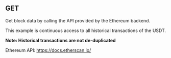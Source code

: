 ## GET
Get block data by calling the API provided by the Ethereum backend.

This example is continuous access to all historical transactions of the USDT.

**Note: Historical transactions are not de-duplicated**

Ethereum API: https://docs.etherscan.io/
